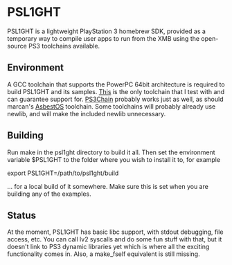 PSL1GHT
=======

PSL1GHT is a lightweight PlayStation 3 homebrew SDK, provided as a temporary
way to compile user apps to run from the XMB using the open-source PS3
toolchains available.


Environment
-----------

A GCC toolchain that supports the PowerPC 64bit architecture is required to
build PSL1GHT and its samples.
[This](http://www.bsc.es/plantillaH.php?cat_id=579) is the only toolchain
that I test with and can guarantee support for.
[PS3Chain](http://github.com/HACKERCHANNEL/ps3chain) probably works just as
well, as should marcan's [AsbestOS](http://git.marcansoft.com/?p=asbestos.git)
toolchain. Some toolchains will probably already use newlib, and will make
the included newlib unnecessary.


Building
--------

Run make in the psl1ght directory to build it all. Then set the environment
variable $PSL1GHT to the folder where you wish to install it to, for example

  export PSL1GHT=/path/to/psl1ght/build

... for a local build of it somewhere. Make sure this is set when you are
building any of the examples.


Status
------

At the moment, PSL1GHT has basic libc support, with stdout debugging, file
access, etc. You can call lv2 syscalls and do some fun stuff with that, but
it doesn't link to PS3 dynamic libraries yet which is where all the
exciting functionality comes in. Also, a make_fself equivalent is still
missing.
